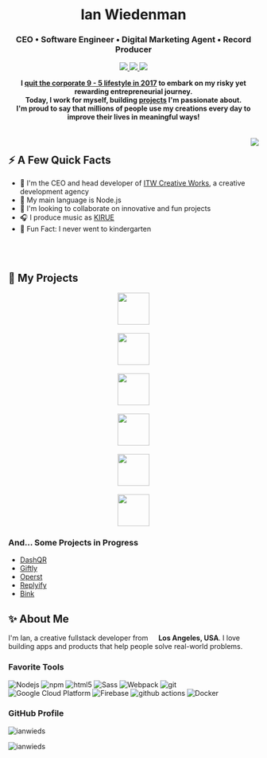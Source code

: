 
<h1 align="center">Ian Wiedenman</h1>
<h3 align="center">CEO • Software Engineer • Digital Marketing Agent • Record Producer</h3>

<p align="center">
  <a href="https://ianwiedenman.com">
    <img src="https://img.shields.io/badge/website-000000.svg?&style=for-the-badge&logo=web&logoColor=white">
  </a>  
  <a href="https://www.linkedin.com/in/ian-wiedenman/">
    <img src="https://img.shields.io/badge/linkedin-%230077B5.svg?&style=for-the-badge&logo=linkedin&logoColor=white">
  </a>
<!--   <a href="https://www.twitter.com/kiruemusic">
    <img src="https://img.shields.io/badge/twitter-%231DA1F2.svg?&style=for-the-badge&logo=twitter&logoColor=white">
  </a> -->
  <a href="https://www.instagram.com/kiruemusic/">
    <img src="https://img.shields.io/badge/instagram-%23E4405F.svg?&style=for-the-badge&logo=instagram&logoColor=white">
  </a> 
<!--   <a href="https://dev.to/iwiedenm">
    <img src="https://img.shields.io/badge/DEV.TO-%230A0A0A.svg?&style=for-the-badge&logo=dev-dot-to&logoColor=white">
  </a> -->
</p>


<div align="center">
  <strong>
    I <a href="https://ianwiedenman.com/blog/the-evolution-of-my-business-from-one-app-to-a-diverse-holding-company">quit the corporate 9 - 5 lifestyle in 2017</a> to embark on my risky yet rewarding entrepreneurial journey. 
  </strong>
  <br>
  <strong>
    Today, I work for myself, building <a href="https://itwcreativeworks.com/projects">projects</a> I'm passionate about.    
  </strong>
  <br>
  <strong>
    I'm proud to say that millions of people use my creations every day to improve their lives in meaningful ways!
  </strong>
</div>

<br>
<br>

<img align="right" src="https://media1.giphy.com/media/13HgwGsXF0aiGY/giphy.gif" />

<h2>⚡️ A Few Quick Facts</h2>

- 🏰 I'm the CEO and head developer of <a href="https://itwcreativeworks.com">ITW Creative Works</a>, a creative development agency
- 🌱 My main language is Node.js
- 💞️ I'm looking to collaborate on innovative and fun projects
- 🎧 I produce music as <a href="https://kiruemusic.com">KIRUE</a>
- 🎉 Fun Fact: I never went to kindergarten
<br>
<br>

<h2>🦄 My Projects</h2>

<p align="center">
  <a href="https://somiibo.com">
    <img src="https://cdn.itwcreativeworks.com/assets/somiibo/images/logo/somiibo-combomark-blue-x.svg" height="64px">
  </a>
  <br>  <br>
  <a href="https://slapform.com">
    <img src="https://cdn.itwcreativeworks.com/assets/slapform/images/logo/slapform-combomark-multi-x.svg" height="64px">
  </a> 
  <br>  <br>
  <a href="https://chatsy.ai">
    <img src="https://cdn.itwcreativeworks.com/assets/chatsy/images/logo/chatsy-combomark-black-x.svg" height="64px">
  </a> 
  <br>  <br>
<!--   <a href="https://studymonkey.ai">
    <img src="https://cdn.itwcreativeworks.com/assets/studymonkey/images/logo/studymonkey-combomark-black-x.svg" height="64px">
  </a> 
  <br>  <br> -->
  <a href="https://proxifly.com">
    <img src="https://cdn.itwcreativeworks.com/assets/proxifly/images/logo/proxifly-combomark-black-x.svg" height="64px">
  </a> 
  <br>  <br>
  <a href="https://optiic.dev">
    <img src="https://cdn.itwcreativeworks.com/assets/optiic/images/logo/optiic-combomark-black-x.svg" height="64px">
  </a>   
  <br>  <br>
  <a href="https://sniips.com">
    <img src="https://cdn.itwcreativeworks.com/assets/sniips/images/logo/sniips-combomark-black-x.svg" height="64px">
  </a> 
</p>

### And... Some Projects in Progress
- [DashQR](https://dashqr.app)
- [Giftly](https://giftly.app)
- [Operst](https://operstagency.com)
- [Replyify](https://replyify.app)
- [Bink](https://bink.to)


<h2>✨ About Me</h2>
<p>I'm Ian, a creative fullstack developer from <img src="https://cdn-icons-png.flaticon.com/512/197/197484.png" width="13"/> <b>Los Angeles, USA</b>. I love building apps and products that help people solve real-world problems.</p>

<h3>Favorite Tools</h3>
<p>
  <img alt="Nodejs" src="https://img.shields.io/badge/-Nodejs-43853d?style=for-the-badge&logo=Node.js&logoColor=white" />
  <img alt="npm" src="https://img.shields.io/badge/-NPM-CB3837?style=for-the-badge&logo=npm&logoColor=white" />
  <img alt="html5" src="https://img.shields.io/badge/-HTML5-E34F26?style=for-the-badge&logo=html5&logoColor=white" />
  <img alt="Sass" src="https://img.shields.io/badge/-Sass-CC6699?style=for-the-badge&logo=sass&logoColor=white" />
  <img alt="Webpack" src="https://img.shields.io/badge/-Webpack-8DD6F9?style=for-the-badge&logo=webpack&logoColor=white&text=white" /> 
  <img alt="git" src="https://img.shields.io/badge/-Git-F05032?style=for-the-badge&logo=git&logoColor=white" />
  <img alt="Google Cloud Platform" src="https://img.shields.io/badge/-Google_Cloud_Platform-1a73e8?style=for-the-badge&logo=google-cloud&logoColor=white" />
  <img alt="Firebase" src="https://img.shields.io/badge/Firebase-039BE5?style=for-the-badge&logo=Firebase&logoColor=white" />
  <img alt="github actions" src="https://img.shields.io/badge/-Github_Actions-2088FF?style=for-the-badge&logo=github-actions&logoColor=white" />
  <img alt="Docker" src="https://img.shields.io/badge/-Docker-46a2f1?style=for-the-badge&logo=docker&logoColor=white" />
</p>

<h3>GitHub Profile</h3>
<img src="https://github-readme-stats.vercel.app/api?username=ianwieds&show_icons=true&count_private=true" alt="ianwieds" />

<!-- <p> <a href="https://github.com/ryo-ma/github-profile-trophy"><img src="https://github-profile-trophy.vercel.app/?username=ianwieds&rank=SSS,SS,S,AAA,AA,A&column=5" alt="ianwieds" /></a> </p> -->

<p><img src="https://komarev.com/ghpvc/?username=ianwieds&label=Profile%20views&color=0e75b6&style=flat" alt="ianwieds" /> </p>
